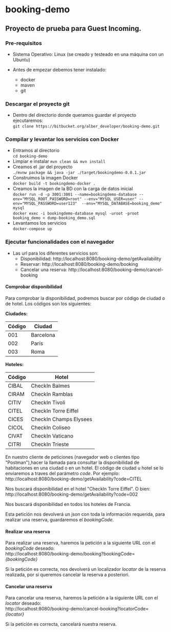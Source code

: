 # booking-demo

## Proyecto de prueba para Guest Incoming.

### Pre-requisitos
- Sistema Operativo: Linux (se creado y testeado en una máquina con un Ubuntu)

- Antes de empezar debemos tener instalado:
    - docker
    - maven
    - git
    
    
### Descargar el proyecto git
- Dentro del directorio donde queramos guardar el proyecto ejecutaremos:  
``git clone https://bitbucket.org/alber_developer/booking-demo.git``

### Compilar y levantar los servicios con Docker
- Entramos al directorio  
``cd booking-demo``
- Limpiar e instalar
``mvn clean && mvn install``  
- Creamos el .jar del proyecto  
``./mvnw package && java -jar ./target/bookingdemo-0.0.1.jar``
- Construimos la imagen Docker  
``docker build -t bookingdemo-docker .``
- Creamos la imagen de la BD con la carga de datos inicial  
``docker run -d -p 3001:3001 --name=bookingdemo-database --env="MYSQL_ROOT_PASSWORD=root" --env="MYSQL_USER=user" --env="MYSQL_PASSWORD=user123"  --env="MYSQL_DATABASE=booking_demo" mysql``  
``docker exec -i bookingdemo-database mysql -uroot -proot booking_demo < dump-booking_demo.sql``
- Levantamos los servicios  
``docker-compose up``

### Ejecutar funcionalidades con el navegador
- Las url para los diferentes servicios son:
    - Disponibilidad: http://localhost:8080/booking-demo/getAvailability
    - Reservar: http://localhost:8080/booking-demo/booking
    - Cancelar una reserva: http://localhost:8080/booking-demo/cancel-booking
    
#### Comprobar disponibilidad
Para comprobar la disponibilidad, podremos buscar por código de ciudad o de hotel. Los códigos son los siguientes:

**Ciudades:**

|  Código | Ciudad    |
|---------|-----------|
| 001     | Barcelona |
| 002     | París     |
| 003     | Roma      | 


**Hoteles:**

|  Código | Hotel                  |
|---------|------------------------|
| CIBAL   | CheckIn Balmes         |
| CIRAM   | CheckIn Ramblas        |
| CITIV   | CheckIn Tivoli         |
| CITEL   | CheckIn Torre Eiffel   |
| CICES   | CheckIn Champs Elysees |
| CICOL   | CheckIn Coliseo        |
| CIVAT   | CheckIn Vaticano       |
| CITRI   | CheckIn Trieste        |

En nuestro cliente de peticiones (navegador web o clientes tipo "Postman"),hacer la llamada para consultar la disponibilidad de habitaciones en una ciudad o en un hotel. El código de ciudad u hotel se lo enviaremos a traves del parámetro *code*. Por ejemplo:  
http://localhost:8080/booking-demo/getAvailability?code=CITEL

Nos buscará disponibilidad en el hotel "CheckIn Torre Eiffel". O bien:  
http://localhost:8080/booking-demo/getAvailability?code=002

Nos buscará disponibilidad en todos los hoteles de Francia.

Esta petición nos devolverá un json con toda la información requerida, para realizar una reserva, guardaremos el *bookingCode*.


#### Realizar una reserva
Para realizar una reserva, haremos la petición a la siguiente URL con el *bookingCode* deseado:    
http://localhost:8080/booking-demo/booking?bookingCode=*{bookingCode}*    

Si la petición es correcta, nos devolverá un localizador *locator* de la reserva realizada, por si queremos cancelar la reserva a posteriori.
    
#### Cancelar una reserva
Para cancelar una reserva, haremos la petición a la siguiente URL con el *locator* deseado:  
http://localhost:8080/booking-demo/cancel-booking?locatorCode=*{locator}*    

Si la petición es correcta, cancelará nuestra reserva.    
    
    
    
    
    
    
    
    
    
    
    
    
